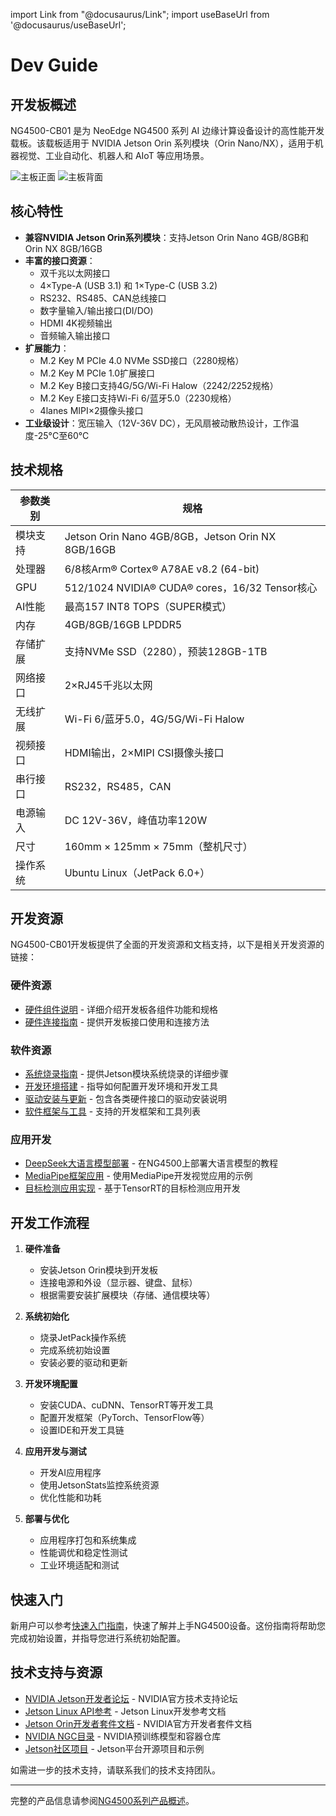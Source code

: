 import Link from "@docusaurus/Link";
import useBaseUrl from '@docusaurus/useBaseUrl';

# Dev Guide
## 开发板概述

NG4500-CB01 是为 NeoEdge NG4500 系列 AI 边缘计算设备设计的高性能开发载板。该载板适用于 NVIDIA Jetson Orin 系列模块（Orin Nano/NX），适用于机器视觉、工业自动化、机器人和 AIoT 等应用场景。

<div style={{ display: 'grid', gridTemplateColumns: '1fr 1fr', gap: '20px', justifyContent: 'center', alignItems: 'center' }}>
  <img src={useBaseUrl('/img/Board/NG4500-CB01_1.png')} alt="主板正面" style={{ height: '300px', objectFit: 'contain', margin: '0 auto' }} />
  <img src={useBaseUrl('/img/Board/NG4500-CB01_2.png')} alt="主板背面" style={{ height: '300px', objectFit: 'contain', margin: '0 auto' }} />
</div>

## 核心特性

- **兼容NVIDIA Jetson Orin系列模块**：支持Jetson Orin Nano 4GB/8GB和Orin NX 8GB/16GB
- **丰富的接口资源**：
  - 双千兆以太网接口
  - 4×Type-A (USB 3.1)  和  1×Type-C (USB 3.2)
  - RS232、RS485、CAN总线接口
  - 数字量输入/输出接口(DI/DO)
  - HDMI 4K视频输出
  - 音频输入输出接口
- **扩展能力**：
  - M.2 Key M PCIe 4.0 NVMe SSD接口（2280规格）
  - M.2 Key M PCIe 1.0扩展接口
  - M.2 Key B接口支持4G/5G/Wi-Fi Halow（2242/2252规格）
  - M.2 Key E接口支持Wi-Fi 6/蓝牙5.0（2230规格）
  - 4lanes MIPI×2摄像头接口
- **工业级设计**：宽压输入（12V-36V DC），无风扇被动散热设计，工作温度-25°C至60°C

## 技术规格

| 参数类别 | 规格 |
|---------|------|
| 模块支持 | Jetson Orin Nano 4GB/8GB，Jetson Orin NX 8GB/16GB |
| 处理器 | 6/8核Arm® Cortex® A78AE v8.2 (64-bit) |
| GPU | 512/1024 NVIDIA® CUDA® cores，16/32 Tensor核心 |
| AI性能 | 最高157 INT8 TOPS（SUPER模式） |
| 内存 | 4GB/8GB/16GB LPDDR5 |
| 存储扩展 | 支持NVMe SSD（2280），预装128GB-1TB |
| 网络接口 | 2×RJ45千兆以太网 |
| 无线扩展 | Wi-Fi 6/蓝牙5.0，4G/5G/Wi-Fi Halow |
| 视频接口 | HDMI输出，2×MIPI CSI摄像头接口 |
| 串行接口 | RS232，RS485，CAN |
| 电源输入 | DC 12V-36V，峰值功率120W |
| 尺寸 | 160mm × 125mm × 75mm（整机尺寸） |
| 操作系统 | Ubuntu Linux（JetPack 6.0+） |

## 开发资源

NG4500-CB01开发板提供了全面的开发资源和文档支持，以下是相关开发资源的链接：

### 硬件资源
- [硬件组件说明](./1-hardware-guide/0-components-overview.md) - 详细介绍开发板各组件功能和规格
- [硬件连接指南](./1-hardware-guide/1-hardware-connection.md) - 提供开发板接口使用和连接方法

### 软件资源
- [系统烧录指南](./2-software-guide/0-system-flashing-and-initialization.md) - 提供Jetson模块系统烧录的详细步骤
- [开发环境搭建](./2-software-guide/1-development-environment-setup.md) - 指导如何配置开发环境和开发工具
- [驱动安装与更新](./2-software-guide/1-driver-installation-and-updates/0-interface-and-modules-configure.md) - 包含各类硬件接口的驱动安装说明
- [软件框架与工具](./2-software-guide/3-software-frameworks-and-tools/0-docker.md) - 支持的开发框架和工具列表

### 应用开发
- [DeepSeek大语言模型部署](../3-application-guide/1-deepseek-r1.md) - 在NG4500上部署大语言模型的教程
- [MediaPipe框架应用](../3-application-guide/2-mediapipe.md) - 使用MediaPipe开发视觉应用的示例
- [目标检测应用实现](../3-application-guide/3-object-detection.md) - 基于TensorRT的目标检测应用开发

## 开发工作流程

1. **硬件准备**
   - 安装Jetson Orin模块到开发板
   - 连接电源和外设（显示器、键盘、鼠标）
   - 根据需要安装扩展模块（存储、通信模块等）

2. **系统初始化**
   - 烧录JetPack操作系统
   - 完成系统初始设置
   - 安装必要的驱动和更新

3. **开发环境配置**
   - 安装CUDA、cuDNN、TensorRT等开发工具
   - 配置开发框架（PyTorch、TensorFlow等）
   - 设置IDE和开发工具链

4. **应用开发与测试**
   - 开发AI应用程序
   - 使用JetsonStats监控系统资源
   - 优化性能和功耗

5. **部署与优化**
   - 应用程序打包和系统集成
   - 性能调优和稳定性测试
   - 工业环境适配和测试

## 快速入门

新用户可以参考[快速入门指南](../1-quick-start.md)，快速了解并上手NG4500设备。这份指南将帮助您完成初始设置，并指导您进行系统初始配置。

## 技术支持与资源

- [NVIDIA Jetson开发者论坛](https://forums.developer.nvidia.com/c/agx-autonomous-machines/jetson-embedded-systems/70) - NVIDIA官方技术支持论坛
- [Jetson Linux API参考](https://docs.nvidia.com/jetson/l4t/) - Jetson Linux开发参考文档
- [Jetson Orin开发者套件文档](https://developer.nvidia.com/embedded/jetson-orin-nano-devkit) - NVIDIA官方开发者套件文档
- [NVIDIA NGC目录](https://catalog.ngc.nvidia.com/) - NVIDIA预训练模型和容器仓库
- [Jetson社区项目](https://github.com/dusty-nv/jetson-inference) - Jetson平台开源项目和示例

如需进一步的技术支持，请联系我们的技术支持团队。

---

完整的产品信息请参阅[NG4500系列产品概述](../0-overview.md)。
